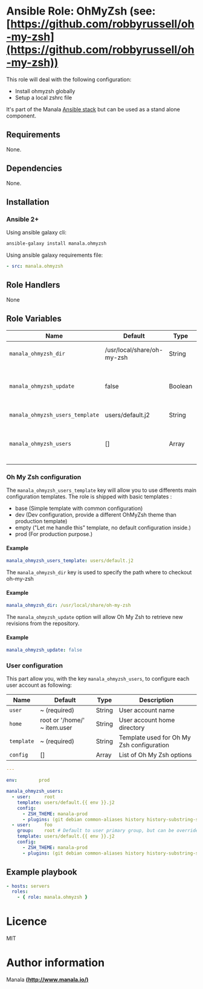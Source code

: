 # Ansible Role: OhMyZsh (see: [https://github.com/robbyrussell/oh-my-zsh](https://github.com/robbyrussell/oh-my-zsh))

This role will deal with the following configuration:
- Install ohmyzsh globally
- Setup a local zshrc file

It's part of the Manala <a href="http://www.manala.io" target="_blank">Ansible stack</a> but can be used as a stand alone component.

## Requirements

None.

## Dependencies

None.

## Installation

### Ansible 2+

Using ansible galaxy cli:

```bash
ansible-galaxy install manala.ohmyzsh
```

Using ansible galaxy requirements file:

```yaml
- src: manala.ohmyzsh
```

## Role Handlers

None

## Role Variables

| Name                            | Default                    | Type      |Description                                                      |
|-------------------------------- |--------------------------- |---------- |---------------------------------------------------------------- |
| `manala_ohmyzsh_dir`            | /usr/local/share/oh-my-zsh | String    | ohMyZsh installation directory                                  |
| `manala_ohmyzsh_update`         | false                      | Boolean   | Whether or not we should auto retrieve new revision of ohMyZsh  |
| `manala_ohmyzsh_users_template` | users/default.j2           | String    | User config template                                            |
| `manala_ohmyzsh_users`          | []                         | Array     | Collection of users with ohMyZsh custom configurations.         |

### Oh My Zsh configuration

The `manala_ohmyzsh_users_template` key will allow you to use differents main configuration templates. The role is shipped with basic templates :

- base (Simple template with common configuration)
- dev (Dev configuration, provide a different OhMyZsh theme than production template)
- empty ("Let me handle this" template, no default configuration inside.)
- prod (For production purpose.)

#### Example

```yaml
manala_ohmyzsh_users_template: users/default.j2
```

The `manala_ohmyzsh_dir` key is used to specify the path where to checkout oh-my-zsh

#### Example

```yaml
manala_ohmyzsh_dir: /usr/local/share/oh-my-zsh
```

The `manala_ohmyzsh_update` option will allow Oh My Zsh to retrieve new revisions from the repository.

#### Example

```yaml
manala_ohmyzsh_update: false
```

### User configuration

This part allow you, with the key `manala_ohmyzsh_users`, to configure each user account as following:

| Name      | Default                      | Type       | Description                               |
|-----------|----------------------------- |----------- |------------------------------------------ |
| `user`    | ~ (required)                 | String     | User account name                         |
| `home`    | root or '/home/' ~ item.user | String     | User account home directory               |
| `template`| ~ (required)                 | String     | Template used for Oh My Zsh configuration |
| `config`  | []                           | Array      | List of Oh My Zsh options                 |


```yaml
---

env:        prod

manala_ohmyzsh_users:
  - user:     root
    template: users/default.{{ env }}.j2
    config:
      - ZSH_THEME: manala-prod
      - plugins: (git debian common-aliases history history-substring-search)
  - user:     foo
    group:    root # Default to user primary group, but can be overriden
    template: users/default.{{ env }}.j2
    config:
      - ZSH_THEME: manala-prod
      - plugins: (git debian common-aliases history history-substring-search)
```

## Example playbook

```yaml
- hosts: servers
  roles:
    - { role: manala.ohmyzsh }
```

# Licence

MIT

# Author information

Manala [**(http://www.manala.io/)**](http://www.manala.io)
